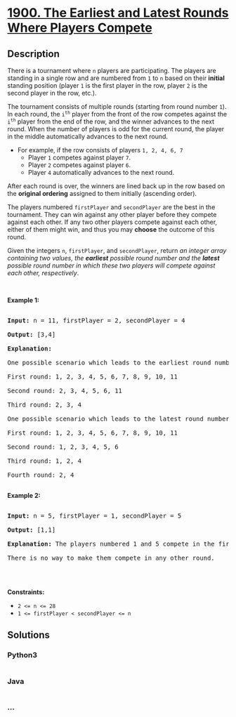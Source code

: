 # [1900. The Earliest and Latest Rounds Where Players Compete](https://leetcode.com/problems/the-earliest-and-latest-rounds-where-players-compete)



## Description

<p>There is a tournament where <code>n</code> players are participating. The players are standing in a single row and are numbered from <code>1</code> to <code>n</code> based on their <strong>initial</strong> standing position (player <code>1</code> is the first player in the row, player <code>2</code> is the second player in the row, etc.).</p>

<p>The tournament consists of multiple rounds (starting from round number <code>1</code>). In each round, the <code>i<sup>th</sup></code> player from the front of the row competes against the <code>i<sup>th</sup></code> player from the end of the row, and the winner advances to the next round. When the number of players is odd for the current round, the player in the middle automatically advances to the next round.</p>

<ul>
    <li>For example, if the row consists of players <code>1, 2, 4, 6, 7</code>
    <ul>
    	<li>Player <code>1</code> competes against player <code>7</code>.</li>
    	<li>Player <code>2</code> competes against player <code>6</code>.</li>
    	<li>Player <code>4</code> automatically advances to the next round.</li>
    </ul>
    </li>
</ul>

<p>After each round is over, the winners are lined back up in the row based on the <strong>original ordering</strong> assigned to them initially (ascending order).</p>

<p>The players numbered <code>firstPlayer</code> and <code>secondPlayer</code> are the best in the tournament. They can win against any other player before they compete against each other. If any two other players compete against each other, either of them might win, and thus you may <strong>choose</strong> the outcome of this round.</p>

<p>Given the integers <code>n</code>, <code>firstPlayer</code>, and <code>secondPlayer</code>, return <em>an integer array containing two values, the <strong>earliest</strong> possible round number and the&nbsp;<strong>latest</strong> possible round number in which these two players will compete against each other, respectively</em>.</p>

<p>&nbsp;</p>

<p><strong>Example 1:</strong></p>

<pre>

<strong>Input:</strong> n = 11, firstPlayer = 2, secondPlayer = 4

<strong>Output:</strong> [3,4]

<strong>Explanation:</strong>

One possible scenario which leads to the earliest round number:

First round: 1, 2, 3, 4, 5, 6, 7, 8, 9, 10, 11

Second round: 2, 3, 4, 5, 6, 11

Third round: 2, 3, 4

One possible scenario which leads to the latest round number:

First round: 1, 2, 3, 4, 5, 6, 7, 8, 9, 10, 11

Second round: 1, 2, 3, 4, 5, 6

Third round: 1, 2, 4

Fourth round: 2, 4

</pre>

<p><strong>Example 2:</strong></p>

<pre>

<strong>Input:</strong> n = 5, firstPlayer = 1, secondPlayer = 5

<strong>Output:</strong> [1,1]

<strong>Explanation:</strong> The players numbered 1 and 5 compete in the first round.

There is no way to make them compete in any other round.

</pre>

<p>&nbsp;</p>

<p><strong>Constraints:</strong></p>

<ul>
    <li><code>2 &lt;= n &lt;= 28</code></li>
    <li><code>1 &lt;= firstPlayer &lt; secondPlayer &lt;= n</code></li>
</ul>

## Solutions

<!-- tabs:start -->

### **Python3**

```python

```

### **Java**

```java

```

### **...**

```

```

<!-- tabs:end -->
